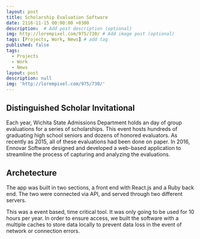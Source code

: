 ```yaml
---
layout: post
title: Scholarship Evaluation Software
date: 2116-11-15 00:00:00 +0300
description:  # Add post description (optional)
img: http://lorempixel.com/975/730/ # Add image post (optional)
tags: [Projects, Work, News] # add tag
published: false
tags:
  - Projects
  - Work
  - News
layout: post
description: null
img: 'http://lorempixel.com/975/730/'
---
```


## Distinguished Scholar Invitational
Each year, Wichita State Admissions Department holds an day of group evaluations for a series of scholarships. This event hosts hundreds of graduating high school seniors and dozens of honored evaluators. As recently as 2015, all of these evaluations had been done on paper. In 2016, Ennovar Software designed and developed a web-based application to streamline the process of capturing and analyzing the evaluations.


## Archetecture
The app was built in two sections, a front end with React.js and a Ruby back end. The two were connected via API, and served through two different servers.

This was a event based, time critical tool. It was only going to be used for 10 hours per year. In order to ensure access, we built the software with a multiple caches to store data locally to prevent data loss in the event of network or connection errors.
